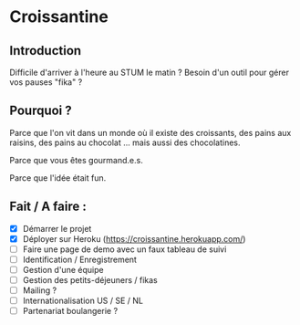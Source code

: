 # Croissantine

## Introduction
Difficile d'arriver à l'heure au STUM le matin ? Besoin d'un outil pour gérer vos pauses "fika" ?


## Pourquoi ?
Parce que l'on vit dans un monde où il existe des croissants, des pains aux raisins, des pains au chocolat ... mais aussi des chocolatines.

Parce que vous êtes gourmand.e.s.

Parce que l'idée était fun.

## Fait / A faire :

- [x] Démarrer le projet
- [x] Déployer sur Heroku (https://croissantine.herokuapp.com/)
- [ ] Faire une page de demo avec un faux tableau de suivi
- [ ] Identification / Enregistrement
- [ ] Gestion d'une équipe
- [ ] Gestion des petits-déjeuners / fikas
- [ ] Mailing ?
- [ ] Internationalisation US / SE / NL
- [ ] Partenariat boulangerie ?
